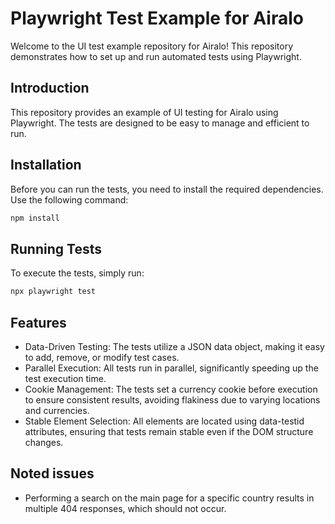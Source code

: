 # Playwright Test Example for Airalo

Welcome to the UI test example repository for Airalo! This repository demonstrates how to set up and run automated tests using Playwright.


## Introduction

This repository provides an example of UI testing for Airalo using Playwright. The tests are designed to be easy to manage and efficient to run.

## Installation

Before you can run the tests, you need to install the required dependencies. Use the following command:

```bash
npm install
```
## Running Tests

To execute the tests, simply run:

```bash
npx playwright test
```

## Features

* Data-Driven Testing: The tests utilize a JSON data object, making it easy to add, remove, or modify test cases.
* Parallel Execution: All tests run in parallel, significantly speeding up the test execution time.
* Cookie Management: The tests set a currency cookie before execution to ensure consistent results, avoiding flakiness due to varying locations and currencies.
* Stable Element Selection: All elements are located using data-testid attributes, ensuring that tests remain stable even if the DOM structure changes.

## Noted issues

* Performing a search on the main page for a specific country results in multiple 404 responses, which should not occur.